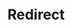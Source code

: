 ﻿---
layout: src/layouts/Redirect.astro
title: Redirect
redirect: /docs/packaging-applications
pubDate:  2023-01-01
navSearch: false
navSitemap: false
navMenu: false
---
